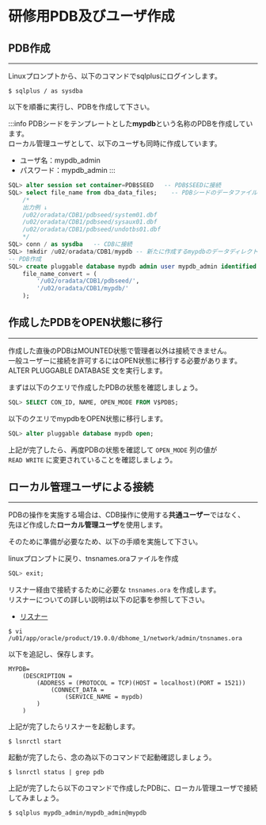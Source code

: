 # 研修用PDB及びユーザ作成


## PDB作成
---
Linuxプロンプトから、以下のコマンドでsqlplusにログインします。
```
$ sqlplus / as sysdba
```

以下を順番に実行し、PDBを作成して下さい。

:::info
PDBシードをテンプレートとした**mypdb**という名称のPDBを作成しています。  
ローカル管理ユーザとして、以下のユーザも同時に作成しています。  
- ユーザ名：mypdb_admin  
- パスワード：mypdb_admin
:::

```SQL
SQL> alter session set container=PDB$SEED   -- PDB$SEEDに接続
SQL> select file_name from dba_data_files;    -- PDBシードのデータファイルパス確認
    /*
    出力例 ↓
    /u02/oradata/CDB1/pdbseed/system01.dbf
    /u02/oradata/CDB1/pdbseed/sysaux01.dbf
    /u02/oradata/CDB1/pdbseed/undotbs01.dbf
    */
SQL> conn / as sysdba   -- CDBに接続
SQL> !mkdir /u02/oradata/CDB1/mypdb -- 新たに作成するmypdbのデータディレクトリ作成
-- PDB作成
SQL> create pluggable database mypdb admin user mypdb_admin identified by mypdb_admin ROLES=(DBA)
    file_name_convert = (
        '/u02/oradata/CDB1/pdbseed/', 
        '/u02/oradata/CDB1/mypdb/'
    );

```


## 作成したPDBをOPEN状態に移行
---
作成した直後のPDBはMOUNTED状態で管理者以外は接続できません。  
一般ユーザーに接続を許可するにはOPEN状態に移行する必要があります。  
ALTER PLUGGABLE DATABASE 文を実行します。

まずは以下のクエリで作成したPDBの状態を確認しましょう。
```SQL
SQL> SELECT CON_ID, NAME, OPEN_MODE FROM V$PDBS;
```

以下のクエリでmypdbをOPEN状態に移行します。
```SQL
SQL> alter pluggable database mypdb open;
```

上記が完了したら、再度PDBの状態を確認して `OPEN_MODE` 列の値が  
`READ WRITE` に変更されていることを確認しましょう。


## ローカル管理ユーザによる接続
---
PDBの操作を実施する場合は、CDB操作に使用する**共通ユーザー**ではなく、  
先ほど作成した**ローカル管理ユーザ**を使用します。

そのために準備が必要なため、以下の手順を実施して下さい。


linuxプロンプトに戻り、tnsnames.oraファイルを作成

```SQL
SQL> exit;
```

リスナー経由で接続するために必要な `tnsnames.ora` を作成します。  
リスナーについての詳しい説明は以下の記事を参照して下さい。

- [リスナー](../reading/page9.md)

```
$ vi /u01/app/oracle/product/19.0.0/dbhome_1/network/admin/tnsnames.ora
```
以下を追記し、保存します。
```
MYPDB=
    (DESCRIPTION =
        (ADDRESS = (PROTOCOL = TCP)(HOST = localhost)(PORT = 1521))
            (CONNECT_DATA =
                (SERVICE_NAME = mypdb)
        )
    )
```

上記が完了したらリスナーを起動します。
```
$ lsnrctl start
```

起動が完了したら、念の為以下のコマンドで起動確認しましょう。
```
$ lsnrctl status | grep pdb
```

上記が完了したら以下のコマンドで作成したPDBに、ローカル管理ユーザで接続してみましょう。
```
$ sqlplus mypdb_admin/mypdb_admin@mypdb 
```

